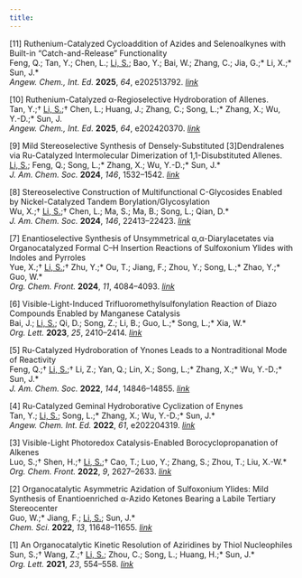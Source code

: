 ```yaml
---
title: 
---
```


[11] Ruthenium-Catalyzed Cycloaddition of Azides and Selenoalkynes with Built-in “Catch-and-Release” Functionality<br />
Feng, Q.; Tan, Y.; Chen, L.; <u>Li, S.</u>; Bao, Y.; Bai, W.; Zhang, C.; Jia, G.;* Li, X.;* Sun, J.*<br />
_Angew. Chem., Int. Ed._ **2025**, _64_, e202513792. [_link_](https://onlinelibrary.wiley.com/doi/full/10.1002/anie.202420370)<br />

[10] Ruthenium-Catalyzed α-Regioselective Hydroboration of Allenes. <br />
Tan, Y.;† <u>Li, S.</u>;† Chen, L.; Huang, J.; Zhang, C.; Song, L.;* Zhang, X.; Wu, Y.-D.;* Sun, J. <br />
_Angew. Chem., Int. Ed._ **2025**, _64_, e202420370. [_link_](https://onlinelibrary.wiley.com/doi/full/10.1002/anie.202420370?msockid=16d5a3935c6760ce069bb65a5dec6115)<br />

[9] Mild Stereoselective Synthesis of Densely-Substituted [3]Dendralenes via Ru-Catalyzed Intermolecular Dimerization of 1,1-Disubstituted Allenes.<br />
<u>Li, S.</u>; Feng, Q.; Song, L.;* Zhang, X.; Wu, Y.-D.;* Sun, J.* <br />
_J. Am. Chem. Soc._ **2024**, _146_, 1532–1542. [_link_](https://pubs.acs.org/doi/10.1021/jacs.3c11448)<br />

[8]	Stereoselective Construction of Multifunctional C-Glycosides Enabled by Nickel-Catalyzed Tandem Borylation/Glycosylation<br />
Wu, X.;† <u>Li, S.</u>;† Chen, L.; Ma, S.; Ma, B.; Song, L.; Qian, D.*<br />
_J. Am. Chem. Soc._ **2024**, _146_, 22413–22423. [_link_](https://pubs.acs.org/doi/10.1021/jacs.4c05485)<br />

[7] Enantioselective Synthesis of Unsymmetrical α,α-Diarylacetates via Organocatalyzed Formal C–H Insertion Reactions of Sulfoxonium Ylides with Indoles and Pyrroles <br />
Yue, X.;† <u>Li, S.</u>;† Zhu, Y.;* Ou, T.; Jiang, F.; Zhou, Y.; Song, L.;* Zhao, Y.;* Guo, W.*<br />
_Org. Chem. Front._ **2024**, _11_, 4084–4093. [_link_](https://pubs.rsc.org/en/content/articlelanding/2024/qo/d4qo00753k)<br />

[6] Visible-Light-Induced Trifluoromethylsulfonylation Reaction of Diazo Compounds Enabled by Manganese Catalysis<br />
Bai, J.; <u>Li, S.</u>; Qi, D.; Song, Z.; Li, B.; Guo, L.;* Song, L.;* Xia, W.*<br />
_Org. Lett._ **2023**, _25_, 2410–2414. [_link_](https://pubs.acs.org/doi/10.1021/acs.orglett.3c00490)<br />

[5]	Ru-Catalyzed Hydroboration of Ynones Leads to a Nontraditional Mode of Reactivity<br />
Feng, Q.;† <u>Li, S.</u>;† Li, Z.; Yan, Q.; Lin, X.; Song, L.;* Zhang, X.;* Wu, Y.-D.;* Sun, J.*<br />
_J. Am. Chem. Soc._ **2022**, _144_, 14846–14855. [_link_](https://pubs.acs.org/doi/10.1021/jacs.2c06024)<br />

[4] Ru-Catalyzed Geminal Hydroborative Cyclization of Enynes<br />
Tan, Y.; <u>Li, S.</u>; Song, L.;* Zhang, X.; Wu, Y.-D.;* Sun, J.* <br />
_Angew. Chem. Int. Ed._ **2022**, _61_, e202204319. [_link_](https://onlinelibrary.wiley.com/doi/10.1002/anie.202204319?msockid=16d5a3935c6760ce069bb65a5dec6115)<br />

[3] Visible-Light Photoredox Catalysis-Enabled Borocyclopropanation of Alkenes<br />
Luo, S.;† Shen, H.;† <u>Li, S.</u>;† Cao, T.; Luo, Y.; Zhang, S.; Zhou, T.; Liu, X.-W.* <br />
_Org. Chem. Front._ **2022**, _9_, 2627–2633. [_link_](https://pubs.rsc.org/en/content/articlelanding/2022/qo/d2qo00392a)<br />

[2] Organocatalytic Asymmetric Azidation of Sulfoxonium Ylides: Mild Synthesis of Enantioenriched α-Azido Ketones Bearing a Labile Tertiary Stereocenter<br />
Guo, W.;* Jiang, F.; <u>Li, S.</u>; Sun, J.* <br />
_Chem. Sci._ **2022**, _13_, 11648–11655. [_link_](https://pubs.rsc.org/en/content/articlelanding/2022/sc/d2sc03552a)<br />

[1] An Organocatalytic Kinetic Resolution of Aziridines by Thiol Nucleophiles<br />
Sun, S.;† Wang, Z.;† <u>Li, S.</u>; Zhou, C.; Song, L.; Huang, H.;* Sun, J.* <br />
_Org. Lett._ **2021**, _23_, 554–558. [_link_](https://pubs.acs.org/doi/10.1021/acs.orglett.0c04074)<br />
